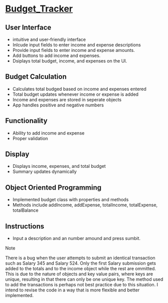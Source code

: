 # [Budget_Tracker](https://cperalt.github.io/Budget_Tracker/)

## User Interface
* intuitive and user-friendly interface
* Inlcude input fields to enter income and expense descriptions
* Provide input fields to enter income and expense amounts.
* Add buttons to add income and expenses.
* Dsiplays total budget, income, and expenses on the UI.

## Budget Calculation
* Calculates total budged based on income and expenses entered
* Total budget updates whenever income or expense is added
* Income and expenses are stored in seperate objects
* App handles positive and negative numbers

## Functionality
* Ability to add income and expense
* Proper validation

## Display
* Displays income, expenses, and total budget
* Summary updates dynamically

## Object Oriented Programming
* Implemented budget class with properties and methods
* Methods include addIncome, addExpense, totalIncome, totalExpense, totalBalance

## Instructions
* Input a description and an number amound and press sumbit.


> [!NOTE]
> There is a bug when the user attempts to submit an identical transaction such as Salary 345 and Salary 524. Only the first Salary submission gets added to the totals and to the income object while the rest are ommitted. This is due to the nature of objects and key value pairs, where keys are unique, resulting in that there can only be one unique key. The method used to add the transactions is perhaps not best practice due to this situation. I intend to revise the code in a way that is more flexible and better implemented.
